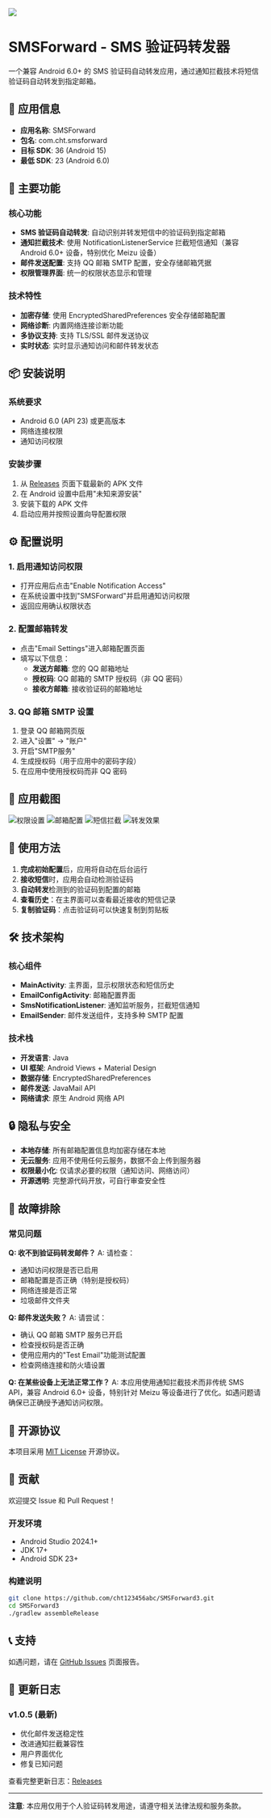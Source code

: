 
![](docs/screenshots/1x1_Please_redesign_an_app_icon_for.png)
# SMSForward - SMS 验证码转发器

一个兼容 Android 6.0+ 的 SMS 验证码自动转发应用，通过通知拦截技术将短信验证码自动转发到指定邮箱。

## 📱 应用信息

- **应用名称**: SMSForward
- **包名**: com.cht.smsforward
- **目标 SDK**: 36 (Android 15)
- **最低 SDK**: 23 (Android 6.0)

## 🚀 主要功能

### 核心功能
- **SMS 验证码自动转发**: 自动识别并转发短信中的验证码到指定邮箱
- **通知拦截技术**: 使用 NotificationListenerService 拦截短信通知（兼容 Android 6.0+ 设备，特别优化 Meizu 设备）
- **邮件发送配置**: 支持 QQ 邮箱 SMTP 配置，安全存储邮箱凭据
- **权限管理界面**: 统一的权限状态显示和管理

### 技术特性
- **加密存储**: 使用 EncryptedSharedPreferences 安全存储邮箱配置
- **网络诊断**: 内置网络连接诊断功能
- **多协议支持**: 支持 TLS/SSL 邮件发送协议
- **实时状态**: 实时显示通知访问和邮件转发状态

## 📦 安装说明

### 系统要求
- Android 6.0 (API 23) 或更高版本
- 网络连接权限
- 通知访问权限

### 安装步骤
1. 从 [Releases](https://github.com/cht123456abc/SMSForward3/releases) 页面下载最新的 APK 文件
2. 在 Android 设置中启用"未知来源安装"
3. 安装下载的 APK 文件
4. 启动应用并按照设置向导配置权限

## ⚙️ 配置说明

### 1. 启用通知访问权限
- 打开应用后点击"Enable Notification Access"
- 在系统设置中找到"SMSForward"并启用通知访问权限
- 返回应用确认权限状态

### 2. 配置邮箱转发
- 点击"Email Settings"进入邮箱配置页面
- 填写以下信息：
  - **发送方邮箱**: 您的 QQ 邮箱地址
  - **授权码**: QQ 邮箱的 SMTP 授权码（非 QQ 密码）
  - **接收方邮箱**: 接收验证码的邮箱地址

### 3. QQ 邮箱 SMTP 设置
1. 登录 QQ 邮箱网页版
2. 进入"设置" → "账户"
3. 开启"SMTP服务"
4. 生成授权码（用于应用中的密码字段）
5. 在应用中使用授权码而非 QQ 密码

## 📱 应用截图
![权限设置](docs/screenshots/20250726001319_39.jpg)
![邮箱配置](docs/screenshots/20250726001313_41.jpg)
![短信拦截](docs/screenshots/20250726001316_40.jpg)
![转发效果](docs/screenshots/20250726001304_42.jpg)

## 🔧 使用方法

1. **完成初始配置**后，应用将自动在后台运行
2. **接收短信**时，应用会自动检测验证码
3. **自动转发**检测到的验证码到配置的邮箱
4. **查看历史**：在主界面可以查看最近接收的短信记录
5. **复制验证码**：点击验证码可以快速复制到剪贴板

## 🛠️ 技术架构

### 核心组件
- **MainActivity**: 主界面，显示权限状态和短信历史
- **EmailConfigActivity**: 邮箱配置界面
- **SmsNotificationListener**: 通知监听服务，拦截短信通知
- **EmailSender**: 邮件发送组件，支持多种 SMTP 配置

### 技术栈
- **开发语言**: Java
- **UI 框架**: Android Views + Material Design
- **数据存储**: EncryptedSharedPreferences
- **邮件发送**: JavaMail API
- **网络请求**: 原生 Android 网络 API

## 🔒 隐私与安全

- **本地存储**: 所有邮箱配置信息均加密存储在本地
- **无云服务**: 应用不使用任何云服务，数据不会上传到服务器
- **权限最小化**: 仅请求必要的权限（通知访问、网络访问）
- **开源透明**: 完整源代码开放，可自行审查安全性

## 🐛 故障排除

### 常见问题

**Q: 收不到验证码转发邮件？**
A: 请检查：
- 通知访问权限是否已启用
- 邮箱配置是否正确（特别是授权码）
- 网络连接是否正常
- 垃圾邮件文件夹

**Q: 邮件发送失败？**
A: 请尝试：
- 确认 QQ 邮箱 SMTP 服务已开启
- 检查授权码是否正确
- 使用应用内的"Test Email"功能测试配置
- 检查网络连接和防火墙设置

**Q: 在某些设备上无法正常工作？**
A: 本应用使用通知拦截技术而非传统 SMS API，兼容 Android 6.0+ 设备，特别针对 Meizu 等设备进行了优化。如遇问题请确保已正确授予通知访问权限。

## 📄 开源协议

本项目采用 [MIT License](LICENSE) 开源协议。

## 🤝 贡献

欢迎提交 Issue 和 Pull Request！

### 开发环境
- Android Studio 2024.1+
- JDK 17+
- Android SDK 23+

### 构建说明
```bash
git clone https://github.com/cht123456abc/SMSForward3.git
cd SMSForward3
./gradlew assembleRelease
```

## 📞 支持

如遇问题，请在 [GitHub Issues](https://github.com/cht123456abc/SMSForward3/issues) 页面报告。

## 🔄 更新日志

### v1.0.5 (最新)
- 优化邮件发送稳定性
- 改进通知拦截兼容性
- 用户界面优化
- 修复已知问题

查看完整更新日志：[Releases](https://github.com/cht123456abc/SMSForward3/releases)

---

**注意**: 本应用仅用于个人验证码转发用途，请遵守相关法律法规和服务条款。

